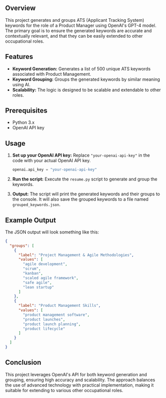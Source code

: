 ## Overview
This project generates and groups ATS (Applicant Tracking System) keywords for the role of a Product Manager using OpenAI's GPT-4 model. The primary goal is to ensure the generated keywords are accurate and contextually relevant, and that they can be easily extended to other occupational roles.

## Features
- **Keyword Generation:** Generates a list of 500 unique ATS keywords associated with Product Management.
- **Keyword Grouping:** Groups the generated keywords by similar meaning using AI.
- **Scalability:** The logic is designed to be scalable and extendable to other roles.

## Prerequisites
- Python 3.x
- OpenAI API key

## Usage
1. **Set up your OpenAI API key:**
   Replace `"your-openai-api-key"` in the code with your actual OpenAI API key.
   ```python
   openai.api_key = "your-openai-api-key"
   ```

2. **Run the script:**
   Execute the `resume.py` script to generate and group the keywords.

3. **Output:**
   The script will print the generated keywords and their groups to the console. It will also save the grouped keywords to a file named `grouped_keywords.json`.

## Example Output
The JSON output will look something like this:
```json
{
  "groups": [
    {
      "label": "Project Management & Agile Methodologies",
      "values": [
        "agile development",
        "scrum",
        "kanban",
        "scaled agile framework",
        "safe agile",
        "lean startup"
      ]
    },
    {
      "label": "Product Management Skills",
      "values": [
        "product management software",
        "product launches",
        "product launch planning",
        "product lifecycle"
      ]
    }
  ]
}
```

## Conclusion
This project leverages OpenAI's API for both keyword generation and grouping, ensuring high accuracy and scalability. The approach balances the use of advanced technology with practical implementation, making it suitable for extending to various other occupational roles.
